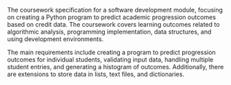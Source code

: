 The coursework specification for a software development module, focusing on creating a Python program to predict academic progression outcomes based on credit data. The coursework covers learning outcomes related to algorithmic analysis, programming implementation, data structures, and using development environments.

The main requirements include creating a program to predict progression outcomes for individual students, validating input data, handling multiple student entries, and generating a histogram of outcomes. Additionally, there are extensions to store data in lists, text files, and dictionaries.

